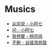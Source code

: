 # Musics

- [从前说 - 小阿七](https://www.youtube.com/watch?v=9sXxk73BtzI)
- [问 - 小阿七](https://www.youtube.com/watch?v=O01pJaPFs-o)
- [我想要 - 杨宗纬](https://www.youtube.com/watch?v=x40g_44CK5U)
- [不删 - 谷娅溦井胧](https://www.youtube.com/watch?v=ZD5araxppZk)
